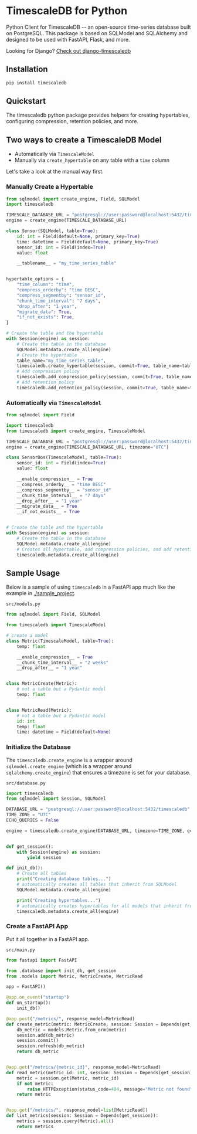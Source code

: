 # TimescaleDB for Python

Python Client for TimescaleDB -- an open-source time-series database built on PostgreSQL. This package is based on SQLModel and SQLAlchemy and designed to be used with FastAPI, Flask, and more.

Looking for Django? [Check out django-timescaledb](https://github.com/jamessewell/django-timescaledb)

## Installation

```bash
pip install timescaledb
```

## Quickstart

The timescaledb python package provides helpers for creating hypertables, configuring compression, retention policies, and more.

## Two ways to create a TimescaleDB Model

- Automatically via `TimescaleModel`
- Manually via `create_hypertable` on any table with a `time` column

Let's take a look at the manual way first.


### Manually Create a Hypertable

```python
from sqlmodel import create_engine, Field, SQLModel
import timescaledb

TIMESCALE_DATABASE_URL = "postgresql://user:password@localhost:5432/timescaledb"
engine = create_engine(TIMESCALE_DATABASE_URL)

class Sensor(SQLModel, table=True):
    id: int = Field(default=None, primary_key=True)
    time: datetime = Field(default=None, primary_key=True)
    sensor_id: int = Field(index=True)
    value: float

    __tablename__ = "my_time_series_table"


hypertable_options = {
    "time_column": "time",
    "compress_orderby": "time DESC",
    "compress_segmentby": "sensor_id",
    "chunk_time_interval": "7 days",
    "drop_after": "1 year",
    "migrate_data": True,
    "if_not_exists": True,
}

# Create the table and the hypertable
with Session(engine) as session:
    # Create the table in the database
    SQLModel.metadata.create_all(engine)
    # Create the hypertable
    table_name="my_time_series_table",
    timescaledb.create_hypertable(session, commit=True, table_name=table_name, hypertable_options=hypertable_options)
    # Add compression policy
    timescaledb.add_compression_policy(session, commit=True, table_name=table_name, interval="7 days")
    # Add retention policy
    timescaledb.add_retention_policy(session, commit=True, table_name=table_name, drop_after=hypertable_options.get('drop_after'))
```


### Automatically via `TimescaleModel`


```python
from sqlmodel import Field

import timescaledb
from timescaledb import create_engine, TimescaleModel

TIMESCALE_DATABASE_URL = "postgresql://user:password@localhost:5432/timescaledb"
engine = create_engine(TIMESCALE_DATABASE_URL, timezone="UTC")

class SensorDos(TimescaleModel, table=True):
    sensor_id: int = Field(index=True)
    value: float

    __enable_compression__ = True
    __compress_orderby__ = "time DESC"
    __compress_segmentby__ = "sensor_id"  
    __chunk_time_interval__ = "7 days"
    __drop_after__ = "1 year"
    __migrate_data__ = True
    __if_not_exists__ = True


# Create the table and the hypertable
with Session(engine) as session:
    # Create the table in the database
    SQLModel.metadata.create_all(engine)
    # Creates all hypertable, add compression policies, and add retention policy
    timescaledb.metadata.create_all(engine)
```




## Sample Usage 

Below is a sample of using `timescaledb` in a FastAPI app much like the example in [./sample_project](./sample_project).

`src/models.py`
```python
from sqlmodel import Field, SQLModel

from timescaledb import TimescaleModel

# create a model
class Metric(TimescaleModel, table=True):
    temp: float

    __enable_compression__ = True
    __chunk_time_interval__ = "2 weeks"
    __drop_after__ = "1 year"


class MetricCreate(Metric):
    # not a table but a Pydantic model
    temp: float


class MetricRead(Metric):
    # not a table but a Pydantic model
    id: int
    temp: float
    time: datetime = Field(default=None)
```


### Initialize the Database

The `timescaledb.create_engine` is a wrapper around `sqlmodel.create_engine` (which is a wrapper around `sqlalchemy.create_engine`) that ensures a timezone is set for your database. 

`src/database.py`
```python
import timescaledb
from sqlmodel import Session, SQLModel

DATABASE_URL = "postgresql://user:password@localhost:5432/timescaledb"
TIME_ZONE = "UTC"
ECHO_QUERIES = False

engine = timescaledb.create_engine(DATABASE_URL, timezone=TIME_ZONE, echo=ECHO_QUERIES)


def get_session():
    with Session(engine) as session:
        yield session

def init_db():
    # Create all tables
    print("Creating database tables...")
    # automatically creates all tables that inherit from SQLModel
    SQLModel.metadata.create_all(engine)

    print("Creating hypertables...")
    # automatically creates hypertables for all models that inherit from TimescaleModel
    timescaledb.metadata.create_all(engine)

```


### Create a FastAPI App

Put it all together in a FastAPI app.

`src/main.py`
```python
from fastapi import FastAPI

from .database import init_db, get_session
from .models import Metric, MetricCreate, MetricRead

app = FastAPI()

@app.on_event("startup")
def on_startup():
    init_db()

@app.post("/metrics/", response_model=MetricRead)
def create_metric(metric: MetricCreate, session: Session = Depends(get_session)):
    db_metric = models.Metric.from_orm(metric)
    session.add(db_metric)
    session.commit()
    session.refresh(db_metric)
    return db_metric


@app.get("/metrics/{metric_id}", response_model=MetricRead)
def read_metric(metric_id: int, session: Session = Depends(get_session)):
    metric = session.get(Metric, metric_id)
    if not metric:
        raise HTTPException(status_code=404, message="Metric not found")
    return metric


@app.get("/metrics/", response_model=list[MetricRead])
def list_metrics(session: Session = Depends(get_session)):
    metrics = session.query(Metric).all()
    return metrics
```

